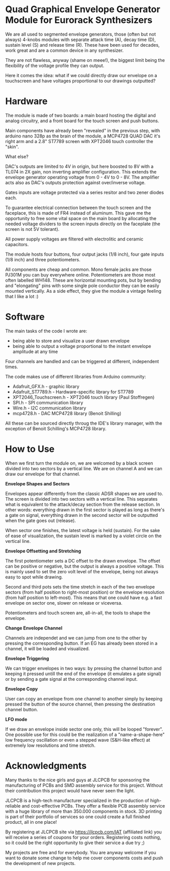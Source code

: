 # Quad Graphical Envelope Generator Module for Eurorack Synthesizers
We are all used to segmented envelope generators, those (often but not always) 4-knobs modules with separate attack time (A), decay time (D), sustain level (S) and release time (R). These have been used for decades, work great and are a common device in any synthesizer.

They are not flawless, anyway (shame on meee!), the biggest limit being the flexibility of the voltage profile they can output.

Here it comes the idea: what if we could directly draw our envelope on a touchscreen and have voltages proportional to our drawings outputted?

# Hardware
The module is made of two boards: a main board hosting the digital and analog circuitry, and a front board for the touch screen and push buttons.

Main components have already been "revealed" in the previous step, with arduino nano 328p as the brain of the module, a MCP4728 QUAD DAC it's right arm and a 2.8" ST7789 screen with XPT2046 touch controller the "skin".

What else?

DAC's outputs are limited to 4V in origin, but here boosted to 8V with a TL074 in 2X gain, non inverting amplifier configuration. This extends the envelope generator operating voltage from 0 - 4V to 0 - 8V.
The amplifier acts also as DAC's outputs protection against over/inverse voltage.

Gates inputs are voltage protected via a series resitor and two zener diodes each.

To guarantee electrical connection between the touch screen and the faceplace, this is made of FR4 instead of aluminum. This gave me the opportunity to free some vital space on the main board by allocating the needed voltage dividers to the screen inputs directly on the faceplate (the screen is not 5V tolerant).

All power supply voltages are filtered with electrolitic and ceramic capacitors.

The module hosts four buttons, four output jacks (1/8 inch), four gate inputs (1/8 inch) and three potentiometers.

All components are cheap and common. Mono female jacks are those PJ301M you can buy everywhere online. Potentiometers are those most often labelled WH148. These are horizontal mounting pots, but by bending and "elongating" pins with some single pole conductor they can be easily mounted vertically. As a side effect, they give the module a vintage feeling that I like a lot :)

# Software
The main tasks of the code I wrote are:

- being able to store and visualize a user drawn envelope
- being able to output a voltage proportional to the instant envelope amplitude at any time
  
Four channels are handled and can be triggered at different, independent times.

The code makes use of different libraries from Arduino community:

- Adafruit_GFX.h - graphic library
- Adafruit_ST7789.h - Hardware-specific library for ST7789
- XPT2046_Touchscreen.h - XPT2046 touch library (Paul Stoffregen)
- SPI.h - SPI communication library
- Wire.h - I2C communication library
- mcp4728.h - DAC MCP4728 library (Benoit Shilling)

All these can be sourced directly throug the IDE's library manager, with the exception of Benoit Schilling's MCP4728 library.

# How to Use
When we first turn the module on, we are welcomed by a black screen divided into two sectors by a vertical line. We are on channel A and we can draw our envelope for that channel.

**Envelope Shapes and Sectors**

Envelopes appear differently from the classic ADSR shapes we are used to. The screen is divided into two sectors with a vertical line. This separates what is equivalent to the attack/decay section from the release section. In other words: everything drawn in the first sector is played as long as there's a gate on signal, everything drawn in the second sector will be outputted when the gate goes out (release).

When sector one finishes, the latest voltage is held (sustain). For the sake of ease of visualization, the sustain level is marked by a violet circle on the vertical line.

**Envelope Offsetting and Stretching**

The first potentiometer sets a DC offset to the drawn envelope. The offset can be positive or negative, but the output is always a positive voltage. This is mainly used to set the zero volt level of the envelope, being not always easy to spot while drawing.

Second and third pots sets the time stretch in each of the two envelope sectors (from half position to right-most position) or the envelope resolution (from half position to left-most). This means that one could have e.g. a fast envelope on sector one, slower on release or viceversa.

Potentiometers and touch screen are, all-in-all, the tools to shape the envelope.

**Change Envelope Channel**

Channels are independet and we can jump from one to the other by pressing the corresponding button. If an EG has already been stored in a channel, it will be loaded and visualized.

**Envelope Triggering**

We can trigger envelopes in two ways: by pressing the channel button and keeping it pressed untill the end of the envelope (it emulates a gate signal) or by sending a gate signal at the corresponding channel input.

**Envelope Copy**

User can copy an envelope from one channel to another simply by keeping pressed the button of the source channel, then pressing the destination channel button.

**LFO mode**

If we draw an envelope inside sector one only, this will be looped "forever". One possible use for this could be the realization of a "name-a-shape-here" low frequency oscillation or even a stepped wave (S&H-like effect) at extremely low resolutions and time stretch.

# Acknowledgments

Many thanks to the nice girls and guys at JLCPCB for sponsoring the manufacturing of PCBs and SMD assembly service for this project. Without their contribution this project would have never seen the light.

JLCPCB is a high-tech manufacturer specialized in the production of high-reliable and cost-effective PCBs. They offer a flexible PCB assembly service with a huge library of more than 350.000 components in stock.
3D printing is part of their portfolio of services so one could create a full finished product, all in one place!

By registering at JLCPCB site via https://jlcpcb.com/IAT (affiliated link) you will receive a series of coupons for your orders. Registering costs nothing, so it could be the right opportunity to give their service a due try ;)

My projects are free and for everybody. You are anyway welcome if you want to donate some change to help me cover components costs and push the development of new projects.
